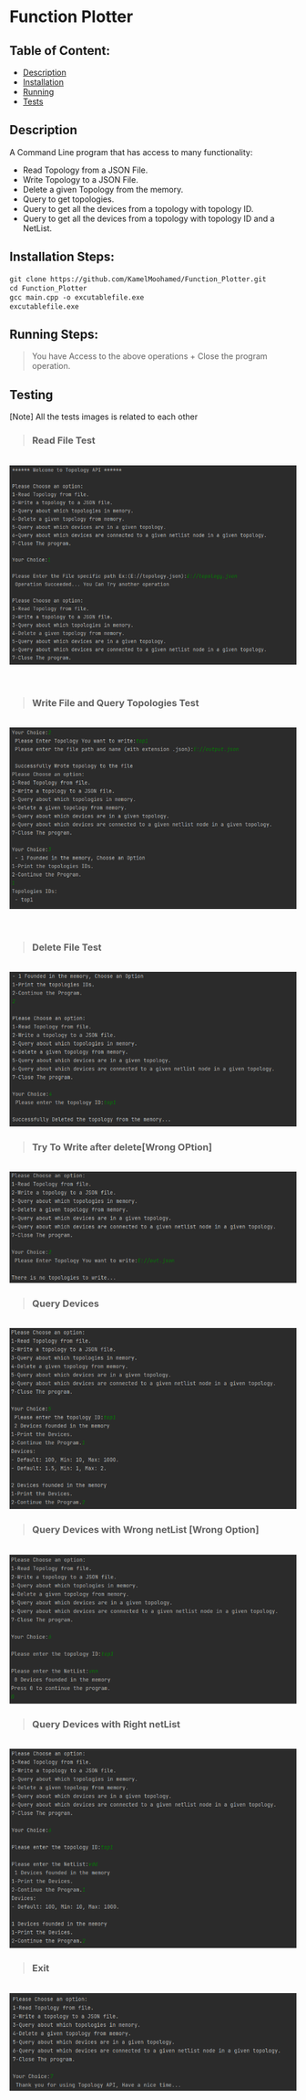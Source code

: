 # Function Plotter

## Table of Content:

<ul>
  <li><a href="#des">Description</a></li>
  <li><a href="#ins">Installation</a></li>
  <li><a href="#run">Running</a></li>
  <li><a href="#te">Tests</a>
</ul>

<a id="des"></a>

## Description

A Command Line program that has access to many functionality:

- Read Topology from a JSON File.
- Write Topology to a JSON File.
- Delete a given Topology from the memory.
- Query to get topologies.
- Query to get all the devices from a topology with topology ID.
- Query to get all the devices from a topology with topology ID and a NetList.

<a id="ins"></a>

## Installation Steps:

```
git clone https://github.com/KamelMoohamed/Function_Plotter.git
cd Function_Plotter
gcc main.cpp -o excutablefile.exe
excutablefile.exe

```

<a id="run"></a>

## Running Steps:

> You have Access to the above operations + Close the program operation.

<a id="te"></a>

## Testing

[Note] All the tests images is related to each other

> ### Read File Test

\
![Read JSON File](./readme_source/1.PNG)

<br>

> ### Write File and Query Topologies Test

\
![Write File](./readme_source/2.PNG)

<br>

> ### Delete File Test

\
![Complex Function Plotting Test](./readme_source/3.PNG)

> ### Try To Write after delete[Wrong OPtion]

\
![Try To Write after delete](./readme_source/4.PNG)

> ### Query Devices

\
![Query Devices](./readme_source/6.PNG)

> ### Query Devices with Wrong netList [Wrong Option]

\
![Query Devices with Wrong netList](./readme_source/7.PNG)

> ### Query Devices with Right netList

\
![Complex Function Plotting Test](./readme_source/8.PNG)

> ### Exit

\
![Exit](./readme_source/9.PNG)

